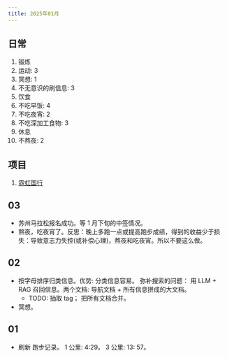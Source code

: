 ```yaml
---
title: 2025年01月
---
```


## 日常
1. 锻炼
  1. 运动: 3
  2. 冥想: 1
  3. 不无意识的刷信息: 3
2. 饮食
  1. 不吃早饭: 4
  2. 不吃夜宵: 2
  3. 不吃深加工食物: 3
3. 休息
  1. 不熬夜: 2

## 项目
1.  [霓虹国行](../../../info/j/japan.md)

## 03
* 苏州马拉松报名成功。等 1 月下旬的中签情况。
* 熬夜，吃夜宵了。反思：晚上多跑一点或提高跑步成绩，得到的收益少于损失：导致意志力失控(或补偿心理)，熬夜和吃夜宵。所以不要这么做。

## 02
* 按字母排序归类信息。优势: 分类信息容易。 弥补搜索的问题： 用 LLM + RAG 召回信息。两个文档: 导航文档 + 所有信息拼成的大文档。
  * TODO: 抽取 tag； 把所有文档合并。
* 冥想。

## 01
* 刷新 跑步记录。 1 公里: 4:29。 3 公里: 13: 57。